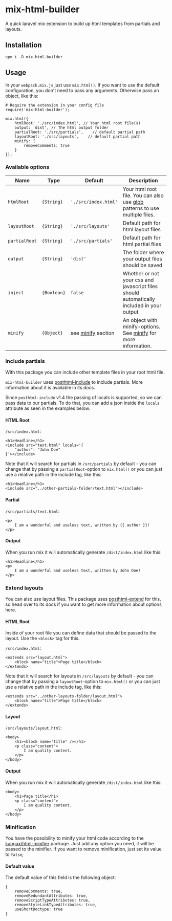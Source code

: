 # mix-html-builder
A quick laravel mix extension to build up html templates from partials and layouts.

## Installation

```
npm i -D mix-html-builder
```

## Usage

In your `webpack.mix.js` just use `mix.html()`. If you want to use the default configuration, you don't need to pass any arguments. Otherwise pass an object, like this:

```
# Require the extension in your config file
require('mix-html-builder');

mix.html({
    htmlRoot: './src/index.html', // Your html root file(s)
    output: 'dist', // The html output folder
    partialRoot: './src/partials',    // default partial path
    layoutRoot: './src/layouts',    // default partial path
    minify: {
        removeComments: true
    }
});
```

### Available options

Name | Type | Default | Description
--|---|---|--
`htmlRoot` | `{String}` | `'./src/index.html'` |  Your html root file. You can also use [glob](https://github.com/isaacs/node-glob#readme) patterns to use multiple files.
`layoutRoot` | `{String}` | `'./src/layouts'` |  Default path for html layout files
`partialRoot` | `{String}` | `'./src/partials'` |  Default path for html partial files
`output` | `{String}` | `'dist'` |  The folder where your output files should be saved
`inject` | `{Boolean}` | `false` |  Whether or not your css and javascript files should automatically included in your output
`minify` | `{Object}` | see [minify](#Minification) section |  An object with minify-options. See [minify](#Minification) for more information.

### Include partials

With this package you can include other template files in your root html file.

`mix-html-builder` uses [posthtml-include](https://github.com/posthtml/posthtml-include) to include partials. More information about it is available in its docs.

Since `posthtml-include` v1.4 the passing of locals is supported, so we can pass data to our partials.
To do that, you can add a json inside the `locals` attribute as seen in the examples below.

#### HTML Root
`/src/index.html`:
```
<h1>Headline</h1>
<include src="text.html" locals='{
    "author": "John Doe"
}'></include>
```
Note that it will search for partials in `/src/partials` by default - you can change that by passing a `partialRoot`-option to `mix.html()` or you can just use a relative path in the include tag, like this:
```
<h1>Headline</h1>
<include src="../other-partials-folder/text.html"></include>
```

#### Partial
`/src/partials/text.html`:
```
<p>
    I am a wonderful and useless text, written by {{ author }}!
</p>
```

#### Output

When you run mix it will automatically generate `/dist/index.html` like this:
```
<h1>Headline</h1>
<p>
    I am a wonderful and useless text, written by John Doe!
</p>
```

### Extend layouts

You can also use layout files. This package uses [posthtml-extend](https://github.com/posthtml/posthtml-extend) for this, so head over to its docs if you want to get more information about options here.

#### HTML Root

Inside of your root file you can define data that should be passed to the layout. Use the `<block>` tag for this.

`/src/index.html`:
```
<extends src="layout.html">
    <block name="title">Page title</block>
</extends>
```
Note that it will search for layouts in `/src/layouts` by default - you can change that by passing a `layoutRoot`-option to `mix.html()` or you can just use a relative path in the include tag, like this:
```
<extends src="../other-layouts-folder/layout.html">
    <block name="title">Page title</block>
</extends>
```

#### Layout
`/src/layouts/layout.html`:
```
<body>
    <h1><block name="title" /></h1>
    <p class="content">
        I am quality content.
    </p>
</body>
```

#### Output

When you run mix it will automatically generate `/dist/index.html` like this:
```
<body>
    <h1>Page title</h1>
    <p class="content">
        I am quality content.
    </p>
</body>
```

### Minification

You have the possibility to minify your html code according to the [kangax/html-minifier](https://github.com/kangax/html-minifier#options-quick-reference) package. Just add any option you need, it will be passed to the minifier. If you want to remove minification, just set its value to `false`;

#### Default value

The default value of this field is the following object:

```
{
    removeComments: true,
    removeRedundantAttributes: true,
    removeScriptTypeAttributes: true,
    removeStyleLinkTypeAttributes: true,
    useShortDoctype: true
}
```
